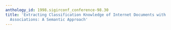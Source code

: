```yaml
---
anthology_id: 1998.sigirconf_conference-98.30
title: 'Extracting Classification Knowledge of Internet Documents with Mining Term
  Associations: A Semantic Approach'
---
```

